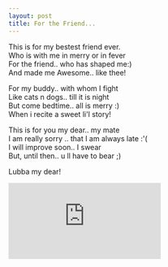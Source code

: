 ```yaml
---
layout: post
title: For the Friend...
---
```


This is for my bestest friend ever. <br/> 
Who is with me in merry or in fever <br/>
For the friend.. who has shaped me:) <br/>
And made me Awesome.. like thee! <br/>

For my buddy.. with whom I fight <br/>
Like cats n dogs.. till it is night <br/>
But come bedtime.. all is merry :) <br/>
When i recite a sweet li'l story! <br/>

This is for you my dear.. my mate <br/>
I am really sorry .. that I am always late :'( <br/>
I will improve soon.. I swear <br/>
But, until then.. u ll have to bear ;) <br/>

Lubba my dear!

<div class="fluidMedia iframe">
    <iframe src="https://www.youtube.com/embed/SbAUzcuvVYc?autoplay=1" frameborder="0"> </iframe>
</div>